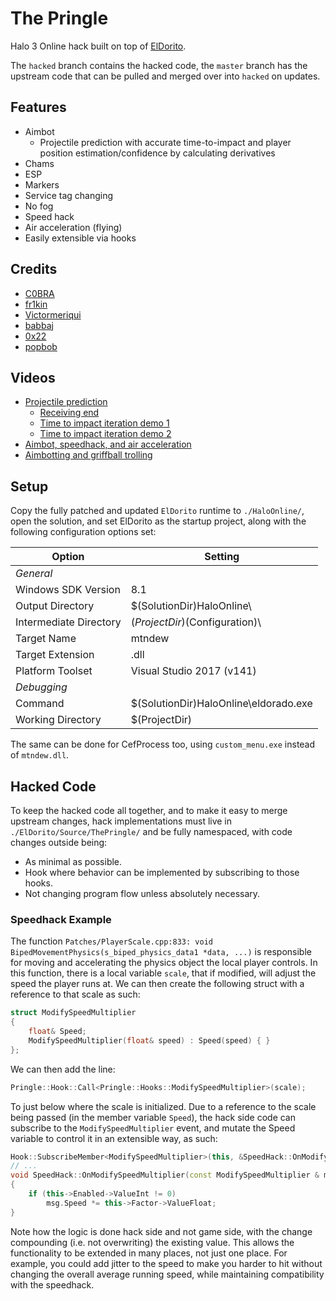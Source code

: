 # The Pringle

Halo 3 Online hack built on top of [ElDorito](https://github.com/ElDewrito/ElDorito).

The `hacked` branch contains the hacked code, the `master` branch has the upstream code that can be pulled and merged over into `hacked` on updates.

## Features

 - Aimbot
   - Projectile prediction with accurate time-to-impact and player position estimation/confidence by calculating derivatives
 - Chams
 - ESP
 - Markers
 - Service tag changing
 - No fog
 - Speed hack
 - Air acceleration (flying)
 - Easily extensible via hooks

## Credits

 - [C0BRA](https://github.com/AshleighAdams)
 - [fr1kin](https://github.com/fr1kin)
 - [Victormeriqui](https://github.com/Victormeriqui)
 - [babbaj](https://github.com/babbaj)
 - [0x22](https://github.com/0-x-2-2)
 - [popbob](https://github.com/oremonger)

## Videos

 - [Projectile prediction](https://www.youtube.com/watch?v=EcZkf2AP190)
   - [Receiving end](https://www.youtube.com/watch?v=TGsBHE85F6Q)
   - [Time to impact iteration demo 1](https://www.youtube.com/watch?v=xOa3K9HbOOY)
   - [Time to impact iteration demo 2](https://www.youtube.com/watch?v=)
 - [Aimbot, speedhack, and air acceleration](https://www.youtube.com/watch?v=DBBoimZ9wCQ)
 - [Aimbotting and griffball trolling](https://www.youtube.com/watch?v=c6bW97Q75DE)

## Setup

Copy the fully patched and updated `ElDorito` runtime to `./HaloOnline/`, open the solution, and set ElDorito as the startup project, along with the following configuration options set:

Option                    | Setting                  
--------------------------|-------------------------
*General*                 |
Windows SDK Version       | 8.1
Output Directory          | $(SolutionDir)HaloOnline\\
Intermediate Directory    | $(ProjectDir)$(Configuration)\\
Target Name               | mtndew
Target Extension          | .dll
Platform Toolset          | Visual Studio 2017 (v141)
*Debugging*               |
Command                   | $(SolutionDir)HaloOnline\eldorado.exe
Working Directory         | $(ProjectDir)

The same can be done for CefProcess too, using `custom_menu.exe` instead of `mtndew.dll`.

## Hacked Code

To keep the hacked code all together, and to make it easy to merge upstream changes, hack implementations must live in `./ElDorito/Source/ThePringle/` and be fully namespaced, with code changes outside being:

 - As minimal as possible.
 - Hook where behavior can be implemented by subscribing to those hooks.
 - Not changing program flow unless absolutely necessary.

### Speedhack Example

The function `Patches/PlayerScale.cpp:833: void BipedMovementPhysics(s_biped_physics_data1 *data, ...)` is responsible for moving and accelerating the physics object the local player controls. In this function, there is a local variable `scale`, that if modified, will adjust the speed the player runs at. We can then create the following struct with a reference to that scale as such:

```c++
struct ModifySpeedMultiplier
{
	float& Speed;
	ModifySpeedMultiplier(float& speed) : Speed(speed) { }
};
```

We can then add the line:

```c++
Pringle::Hook::Call<Pringle::Hooks::ModifySpeedMultiplier>(scale);
```

To just below where the scale is initialized. Due to a reference to the scale being passed (in the member variable `Speed`), the hack side code can subscribe to the `ModifySpeedMultiplier` event, and mutate the Speed variable to control it in an extensible way, as such:

```c++
Hook::SubscribeMember<ModifySpeedMultiplier>(this, &SpeedHack::OnModifySpeedMultiplier);
// ...
void SpeedHack::OnModifySpeedMultiplier(const ModifySpeedMultiplier & msg)
{
	if (this->Enabled->ValueInt != 0)
		msg.Speed *= this->Factor->ValueFloat;
}
```

Note how the logic is done hack side and not game side, with the change compounding (i.e. not overwriting) the existing value. This allows the functionality to be extended in many places, not just one place. For example, you could add jitter to the speed to make you harder to hit without changing the overall average running speed, while maintaining compatibility with the speedhack.
